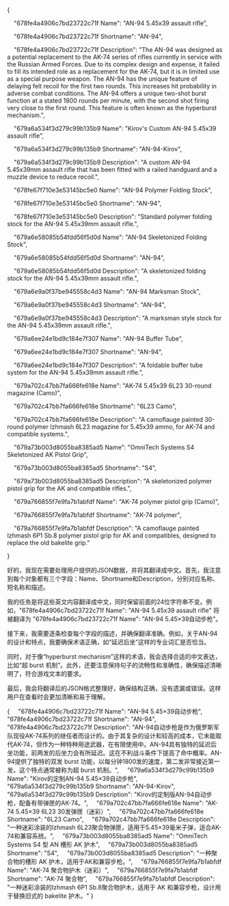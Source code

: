 {

    "678fe4a4906c7bd23722c71f Name": "AN-94 5.45x39 assault rifle",

    "678fe4a4906c7bd23722c71f Shortname": "AN-94",

    "678fe4a4906c7bd23722c71f Description": "The AN-94 was designed as a potential replacement to the AK-74 series of rifles currently in service with the Russian Armed Forces. Due to its complex design and expense, it failed to fill its intended role as a replacement for the AK-74, but it is in limited use as a special purpose weapon. The AN-94 has the unique feature of delaying felt recoil for the first two rounds. This increases hit probability in adverse combat conditions. The AN-94 offers a unique two-shot burst function at a stated 1800 rounds per minute, with the second shot firing very close to the first round. This feature is often known as the hyperburst mechanism.",

    "679a6a534f3d279c99b135b9 Name": "Kirov's Custom AN-94 5.45x39 assault rifle",

    "679a6a534f3d279c99b135b9 Shortname": "AN-94-Kirov",

    "679a6a534f3d279c99b135b9 Description": "A custom AN-94 5.45x39mm assault rifle that has been fitted with a railed handguard and a muzzle device to reduce recoil.",

    "678fe67f710e3e53145bc5e0 Name": "AN-94 Polymer Folding Stock",

    "678fe67f710e3e53145bc5e0 Shortname": "AN-94",

    "678fe67f710e3e53145bc5e0 Description": "Standard polymer folding stock for the AN-94 5.45x39mm assault rifle.",

    "679a6e58085b54fdd56f5d0d Name": "AN-94 Skeletonized Folding Stock",

    "679a6e58085b54fdd56f5d0d Shortname": "AN-94",

    "679a6e58085b54fdd56f5d0d Description": "A skeletonized folding stock for the AN-94 5.45x39mm assault rifle.",

    "679a6e9a0f37be945558c4d3 Name": "AN-94 Marksman Stock",

    "679a6e9a0f37be945558c4d3 Shortname": "AN-94",

    "679a6e9a0f37be945558c4d3 Description": "A marksman style stock for the AN-94 5.45x39mm assault rifle.",

    "679a6ee24e1bd9c184e7f307 Name": "AN-94 Buffer Tube",

    "679a6ee24e1bd9c184e7f307 Shortname": "AN-94",

    "679a6ee24e1bd9c184e7f307 Description": "A foldable buffer tube system for the AN-94 5.45x39mm assault rifle.",

    "679a702c47bb7fa666fe618e Name": "AK-74 5.45x39 6L23 30-round magazine (Camo)",

    "679a702c47bb7fa666fe618e Shortname": "6L23 Camo",

    "679a702c47bb7fa666fe618e Description": "A camoflauge painted 30-round polymer Izhmash 6L23 magazine for 5.45x39 ammo, for AK-74 and compatible systems.",

    "679a73b003d8055ba8385ad5 Name": "OmniTech Systems S4 Skeletonized AK Pistol Grip",

    "679a73b003d8055ba8385ad5 Shortname": "S4",

    "679a73b003d8055ba8385ad5 Description": "A skeletonized polymer pistol grip for the AK and compatible rifles.",

    "679a766855f7e9fa7b1abfdf Name": "AK-74 polymer pistol grip (Camo)",

    "679a766855f7e9fa7b1abfdf Shortname": "AK-74 polymer",

    "679a766855f7e9fa7b1abfdf Description": "A camoflauge painted Izhmash 6P1 Sb.8 polymer pistol grip for AK and compatibles, designed to replace the old bakelite grip."

}


好的，我现在需要处理用户提供的JSON数据，并将其翻译成中文。首先，我注意到每个对象都有三个字段：Name、Shortname和Description，分别对应名称、短名称和描述。

我的任务是将这些英文内容翻译成中文，同时保留前面的24位字符串不变。例如，"678fe4a4906c7bd23722c71f Name": "AN-94 5.45x39 assault rifle" 将被翻译为 "678fe4a4906c7bd23722c71f Name": "AN-94 5.45×39自动步枪"。

接下来，我需要逐条检查每个字段的描述，并确保翻译准确。例如，关于AN-94的设计和特点，我要确保术语正确，如“延迟后坐”这样的专业词汇是否恰当。

同时，对于像“hyperburst mechanism”这样的术语，我会选择合适的中文表达，比如“超 burst 机制”。此外，还要注意保持句子的流畅性和准确性，确保描述清晰明了，符合游戏文本的要求。

最后，我会将翻译后的JSON格式整理好，确保结构正确，没有遗漏或错误。这样用户在查看时会更加清晰和易于理解。
</think>

{
    "678fe4a4906c7bd23722c71f Name": "AN-94 5.45×39自动步枪",
    "678fe4a4906c7bd23722c71f Shortname": "AN-94",
    "678fe4a4906c7bd23722c71f Description": "AN-94自动步枪是作为俄罗斯军队现役AK-74系列的继任者而设计的。由于其复杂的设计和较高的成本，它未能取代AK-74，但作为一种特种用途武器，在有限使用中。AN-94具有独特的延迟后坐功能，前两发的后坐力会有所延迟。这在不利战斗条件下提高了命中概率。AN-94提供了独特的双发 burst 功能，以每分钟1800发的速度，第二发非常接近第一发。这个特点通常被称为超 burst 机制。",
    "679a6a534f3d279c99b135b9 Name": "Kirov的定制AN-94 5.45×39自动步枪",
    "679a6a534f3d279c99b135b9 Shortname": "AN-94-Kirov",
    "679a6a534f3d279c99b135b9 Description": "Kirov的定制版AN-94自动步枪，配备有带弹匣的AK-74。",
    "679a702c47bb7fa666fe618e Name": "AK-74 5.45×39 6L23 30发弹匣（迷彩）",
    "679a702c47bb7fa666fe618e Shortname": "6L23 Camo",
    "679a702c47bb7fa666fe618e Description": "一种迷彩涂装的Izhmash 6L23聚合物弹匣，适用于5.45×39毫米子弹，适合AK-74和兼容系统。",
    "679a73b003d8055ba8385ad5 Name": "OmniTech Systems S4 型 AN 槽形 AK 护木",
    "679a73b003d8055ba8385ad5 Shortname": "S4",
    "679a73b003d8055ba8385ad5 Description": "一种聚合物的槽形 AK 护木，适用于AK和兼容步枪。",
    "679a766855f7e9fa7b1abfdf Name": "AK-74 聚合物护木（迷彩）",
    "679a766855f7e9fa7b1abfdf Shortname": "AK-74 聚合物",
    "679a766855f7e9fa7b1abfdf Description": "一种迷彩涂装的Izhmash 6P1 Sb.8聚合物护木，适用于 AK 和兼容步枪，设计用于替换旧式的 bakelite 护木。"
}
